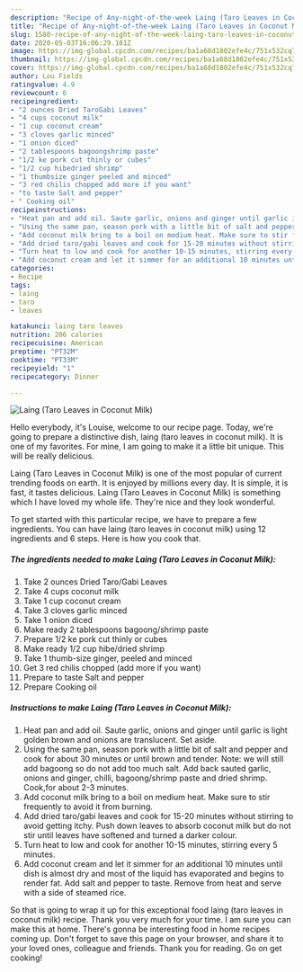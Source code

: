 ```yaml
---
description: "Recipe of Any-night-of-the-week Laing (Taro Leaves in Coconut Milk)"
title: "Recipe of Any-night-of-the-week Laing (Taro Leaves in Coconut Milk)"
slug: 1580-recipe-of-any-night-of-the-week-laing-taro-leaves-in-coconut-milk
date: 2020-05-03T16:06:29.181Z
image: https://img-global.cpcdn.com/recipes/ba1a68d1802efe4c/751x532cq70/laing-taro-leaves-in-coconut-milk-recipe-main-photo.jpg
thumbnail: https://img-global.cpcdn.com/recipes/ba1a68d1802efe4c/751x532cq70/laing-taro-leaves-in-coconut-milk-recipe-main-photo.jpg
cover: https://img-global.cpcdn.com/recipes/ba1a68d1802efe4c/751x532cq70/laing-taro-leaves-in-coconut-milk-recipe-main-photo.jpg
author: Lou Fields
ratingvalue: 4.9
reviewcount: 6
recipeingredient:
- "2 ounces Dried TaroGabi Leaves"
- "4 cups coconut milk"
- "1 cup coconut cream"
- "3 cloves garlic minced"
- "1 onion diced"
- "2 tablespoons bagoongshrimp paste"
- "1/2 ke pork cut thinly or cubes"
- "1/2 cup hibedried shrimp"
- "1 thumbsize ginger peeled and minced"
- "3 red chilis chopped add more if you want"
- "to taste Salt and pepper"
- " Cooking oil"
recipeinstructions:
- "Heat pan and add oil. Saute garlic, onions and ginger until garlic is light golden brown and onions are translucent. Set aside."
- "Using the same pan, season pork with a little bit of salt and pepper and cook for about 30 minutes or until brown and tender. Note: we will still add bagoong so do not add too much salt. Add back sauted garlic, onions and ginger, chilli, bagoong/shrimp paste and dried shrimp. Cook,for about 2-3 minutes."
- "Add coconut milk bring to a boil on medium heat. Make sure to stir frequently to avoid it from burning."
- "Add dried taro/gabi leaves and cook for 15-20 minutes without stirring to avoid getting itchy. Push down leaves to absorb coconut milk but do not stir until leaves have softened and turned a darker colour."
- "Turn heat to low and cook for another 10-15 minutes, stirring every 5 minutes."
- "Add coconut cream and let it simmer for an additional 10 minutes until dish is almost dry and most of the liquid has evaporated and begins to render fat. Add salt and pepper to taste. Remove from heat and serve with a side of steamed rice."
categories:
- Recipe
tags:
- laing
- taro
- leaves

katakunci: laing taro leaves 
nutrition: 206 calories
recipecuisine: American
preptime: "PT32M"
cooktime: "PT33M"
recipeyield: "1"
recipecategory: Dinner

---
```



![Laing (Taro Leaves in Coconut Milk)](https://img-global.cpcdn.com/recipes/ba1a68d1802efe4c/751x532cq70/laing-taro-leaves-in-coconut-milk-recipe-main-photo.jpg)

Hello everybody, it's Louise, welcome to our recipe page. Today, we're going to prepare a distinctive dish, laing (taro leaves in coconut milk). It is one of my favorites. For mine, I am going to make it a little bit unique. This will be really delicious.



Laing (Taro Leaves in Coconut Milk) is one of the most popular of current trending foods on earth. It is enjoyed by millions every day. It is simple, it is fast, it tastes delicious. Laing (Taro Leaves in Coconut Milk) is something which I have loved my whole life. They're nice and they look wonderful.


To get started with this particular recipe, we have to prepare a few ingredients. You can have laing (taro leaves in coconut milk) using 12 ingredients and 6 steps. Here is how you cook that.

<!--inarticleads1-->

##### The ingredients needed to make Laing (Taro Leaves in Coconut Milk):

1. Take 2 ounces Dried Taro/Gabi Leaves
1. Take 4 cups coconut milk
1. Take 1 cup coconut cream
1. Take 3 cloves garlic minced
1. Take 1 onion diced
1. Make ready 2 tablespoons bagoong/shrimp paste
1. Prepare 1/2 ke pork cut thinly or cubes
1. Make ready 1/2 cup hibe/dried shrimp
1. Take 1 thumb-size ginger, peeled and minced
1. Get 3 red chilis chopped (add more if you want)
1. Prepare to taste Salt and pepper
1. Prepare  Cooking oil




<!--inarticleads2-->

##### Instructions to make Laing (Taro Leaves in Coconut Milk):

1. Heat pan and add oil. Saute garlic, onions and ginger until garlic is light golden brown and onions are translucent. Set aside.
1. Using the same pan, season pork with a little bit of salt and pepper and cook for about 30 minutes or until brown and tender. Note: we will still add bagoong so do not add too much salt. Add back sauted garlic, onions and ginger, chilli, bagoong/shrimp paste and dried shrimp. Cook,for about 2-3 minutes.
1. Add coconut milk bring to a boil on medium heat. Make sure to stir frequently to avoid it from burning.
1. Add dried taro/gabi leaves and cook for 15-20 minutes without stirring to avoid getting itchy. Push down leaves to absorb coconut milk but do not stir until leaves have softened and turned a darker colour.
1. Turn heat to low and cook for another 10-15 minutes, stirring every 5 minutes.
1. Add coconut cream and let it simmer for an additional 10 minutes until dish is almost dry and most of the liquid has evaporated and begins to render fat. Add salt and pepper to taste. Remove from heat and serve with a side of steamed rice.




So that is going to wrap it up for this exceptional food laing (taro leaves in coconut milk) recipe. Thank you very much for your time. I am sure you can make this at home. There's gonna be interesting food in home recipes coming up. Don't forget to save this page on your browser, and share it to your loved ones, colleague and friends. Thank you for reading. Go on get cooking!
